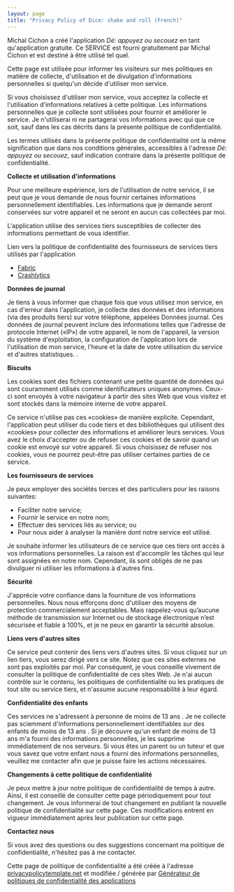 ```yaml
---
layout: page
title: "Privacy Policy of Dice: shake and roll (French)"
---
```


Michal Cichon a créé l'application *Dé: appuyez ou secouez* en tant qu'application gratuite. Ce SERVICE est fourni gratuitement par Michal Cichon et est destiné à être utilisé tel quel.

Cette page est utilisée pour informer les visiteurs sur mes politiques en matière de collecte, d'utilisation et de divulgation d'informations personnelles si quelqu'un décide d'utiliser mon service.

Si vous choisissez d'utiliser mon service, vous acceptez la collecte et l'utilisation d'informations relatives à cette politique. Les informations personnelles que je collecte sont utilisées pour fournir et améliorer le service. Je n'utiliserai ni ne partagerai vos informations avec qui que ce soit, sauf dans les cas décrits dans la présente politique de confidentialité.

Les termes utilisés dans la présente politique de confidentialité ont la même signification que dans nos conditions générales, accessibles à l'adresse *Dé: appuyez ou secouez*, sauf indication contraire dans la présente politique de confidentialité.

**Collecte et utilisation d'informations**

Pour une meilleure expérience, lors de l'utilisation de notre service, il se peut que je vous demande de nous fournir certaines informations personnellement identifiables. Les informations que je demande seront conservées sur votre appareil et ne seront en aucun cas collectées par moi.

L'application utilise des services tiers susceptibles de collecter des informations permettant de vous identifier.

Lien vers la politique de confidentialité des fournisseurs de services tiers utilisés par l'application

* [Fabric](https://fabric.io/privacy)
* [Crashlytics](https://try.crashlytics.com/terms/privacy-policy.pdf)

**Données de journal**

Je tiens à vous informer que chaque fois que vous utilisez mon service, en cas d'erreur dans l'application, je collecte des données et des informations (via des produits tiers) sur votre téléphone, appelées Données journal. Ces données de journal peuvent inclure des informations telles que l'adresse de protocole Internet («IP») de votre appareil, le nom de l'appareil, la version du système d'exploitation, la configuration de l'application lors de l'utilisation de mon service, l'heure et la date de votre utilisation du service et d'autres statistiques. .

**Biscuits**

Les cookies sont des fichiers contenant une petite quantité de données qui sont couramment utilisés comme identificateurs uniques anonymes. Ceux-ci sont envoyés à votre navigateur à partir des sites Web que vous visitez et sont stockés dans la mémoire interne de votre appareil.

Ce service n'utilise pas ces «cookies» de manière explicite. Cependant, l'application peut utiliser du code tiers et des bibliothèques qui utilisent des «cookies» pour collecter des informations et améliorer leurs services. Vous avez le choix d'accepter ou de refuser ces cookies et de savoir quand un cookie est envoyé sur votre appareil. Si vous choisissez de refuser nos cookies, vous ne pourrez peut-être pas utiliser certaines parties de ce service.

**Les fournisseurs de services**

Je peux employer des sociétés tierces et des particuliers pour les raisons suivantes:

* Faciliter notre service;
* Fournir le service en notre nom;
* Effectuer des services liés au service; ou
* Pour nous aider à analyser la manière dont notre service est utilisé.

Je souhaite informer les utilisateurs de ce service que ces tiers ont accès à vos informations personnelles. La raison est d'accomplir les tâches qui leur sont assignées en notre nom. Cependant, ils sont obligés de ne pas divulguer ni utiliser les informations à d'autres fins.

**Sécurité**

J'apprécie votre confiance dans la fourniture de vos informations personnelles. Nous nous efforçons donc d'utiliser des moyens de protection commercialement acceptables. Mais rappelez-vous qu’aucune méthode de transmission sur Internet ou de stockage électronique n’est sécurisée et fiable à 100%, et je ne peux en garantir la sécurité absolue.

**Liens vers d'autres sites**

Ce service peut contenir des liens vers d'autres sites. Si vous cliquez sur un lien tiers, vous serez dirigé vers ce site. Notez que ces sites externes ne sont pas exploités par moi. Par conséquent, je vous conseille vivement de consulter la politique de confidentialité de ces sites Web. Je n'ai aucun contrôle sur le contenu, les politiques de confidentialité ou les pratiques de tout site ou service tiers, et n'assume aucune responsabilité à leur égard.

**Confidentialité des enfants**

Ces services ne s'adressent à personne de moins de 13 ans \. Je ne collecte pas sciemment d'informations personnellement identifiables sur des enfants de moins de 13 ans \. Si je découvre qu'un enfant de moins de 13 ans m'a fourni des informations personnelles, je les supprime immédiatement de nos serveurs. Si vous êtes un parent ou un tuteur et que vous savez que votre enfant nous a fourni des informations personnelles, veuillez me contacter afin que je puisse faire les actions nécessaires.

**Changements à cette politique de confidentialité**

Je peux mettre à jour notre politique de confidentialité de temps à autre. Ainsi, il est conseillé de consulter cette page périodiquement pour tout changement. Je vous informerai de tout changement en publiant la nouvelle politique de confidentialité sur cette page. Ces modifications entrent en vigueur immédiatement après leur publication sur cette page.

**Contactez nous**

Si vous avez des questions ou des suggestions concernant ma politique de confidentialité, n'hésitez pas à me contacter.

Cette page de politique de confidentialité a été créée à l'adresse [privacypolicytemplate.net](https://privacypolicytemplate.net) et modifiée / générée par [Générateur de politiques de confidentialité des applications](https://app-privacy-policy-generator.firebaseapp.com/)